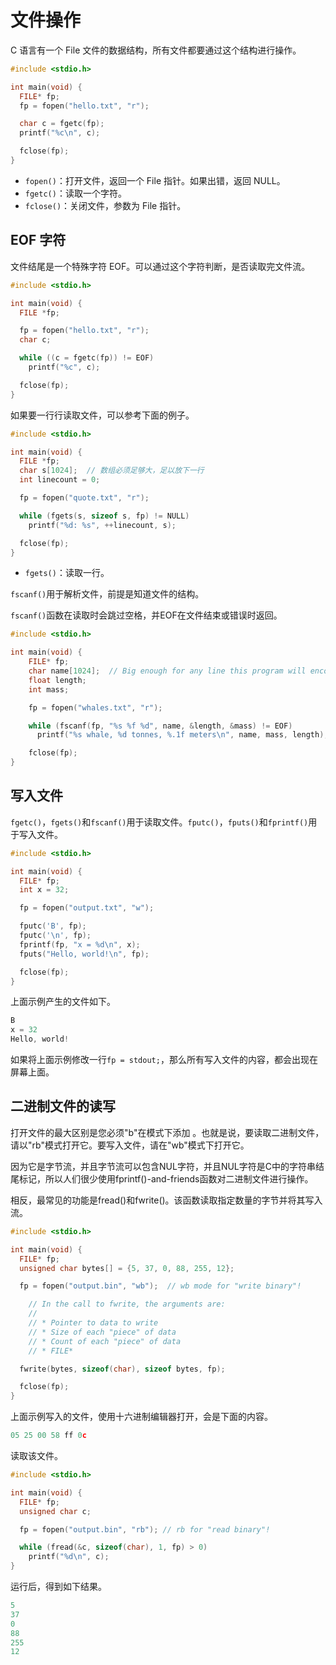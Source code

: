 # 文件操作

C 语言有一个 File 文件的数据结构，所有文件都要通过这个结构进行操作。

```c
#include <stdio.h>

int main(void) {
  FILE* fp;
  fp = fopen("hello.txt", "r");

  char c = fgetc(fp);
  printf("%c\n", c);

  fclose(fp);
}
```

- `fopen()`：打开文件，返回一个 File 指针。如果出错，返回 NULL。
- `fgetc()`：读取一个字符。
- `fclose()`：关闭文件，参数为 File 指针。

## EOF 字符

文件结尾是一个特殊字符 EOF。可以通过这个字符判断，是否读取完文件流。

```c
#include <stdio.h>

int main(void) {
  FILE *fp;

  fp = fopen("hello.txt", "r");
  char c;

  while ((c = fgetc(fp)) != EOF)
    printf("%c", c);

  fclose(fp);
}
```

如果要一行行读取文件，可以参考下面的例子。

```c
#include <stdio.h>

int main(void) {
  FILE *fp;
  char s[1024];  // 数组必须足够大，足以放下一行
  int linecount = 0;

  fp = fopen("quote.txt", "r");

  while (fgets(s, sizeof s, fp) != NULL)
    printf("%d: %s", ++linecount, s);

  fclose(fp);
}
```

- `fgets()`：读取一行。

`fscanf()`用于解析文件，前提是知道文件的结构。

`fscanf()`函数在读取时会跳过空格，并EOF在文件结束或错误时返回。

```c
#include <stdio.h>

int main(void) {
    FILE* fp;
    char name[1024];  // Big enough for any line this program will encounter
    float length;
    int mass;

    fp = fopen("whales.txt", "r");

    while (fscanf(fp, "%s %f %d", name, &length, &mass) != EOF)
      printf("%s whale, %d tonnes, %.1f meters\n", name, mass, length);

    fclose(fp);
}
```

## 写入文件

`fgetc()`，`fgets()`和`fscanf()`用于读取文件。`fputc()`，`fputs()`和`fprintf()`用于写入文件。

```c
#include <stdio.h>

int main(void) {
  FILE* fp;
  int x = 32;

  fp = fopen("output.txt", "w");

  fputc('B', fp);
  fputc('\n', fp);
  fprintf(fp, "x = %d\n", x);
  fputs("Hello, world!\n", fp);

  fclose(fp);
}
```

上面示例产生的文件如下。

```c
B
x = 32
Hello, world!
```

如果将上面示例修改一行`fp = stdout;`，那么所有写入文件的内容，都会出现在屏幕上面。

## 二进制文件的读写

打开文件的最大区别是您必须"b"在模式下添加 。也就是说，要读取二进制文件，请以"rb"模式打开它。要写入文件，请在"wb"模式下打开它。

因为它是字节流，并且字节流可以包含NUL字符，并且NUL字符是C中的字符串结尾标记，所以人们很少使用fprintf()-and-friends函数对二进制文件进行操作。

相反，最常见的功能是fread()和fwrite()。该函数读取指定数量的字节并将其写入流。

```c
#include <stdio.h>

int main(void) {
  FILE* fp;
  unsigned char bytes[] = {5, 37, 0, 88, 255, 12};

  fp = fopen("output.bin", "wb");  // wb mode for "write binary"!

    // In the call to fwrite, the arguments are:
    //
    // * Pointer to data to write
    // * Size of each "piece" of data
    // * Count of each "piece" of data
    // * FILE*

  fwrite(bytes, sizeof(char), sizeof bytes, fp);

  fclose(fp);
}
```

上面示例写入的文件，使用十六进制编辑器打开，会是下面的内容。

```c
05 25 00 58 ff 0c
```

读取该文件。

```c
#include <stdio.h>

int main(void) {
  FILE* fp;
  unsigned char c;

  fp = fopen("output.bin", "rb"); // rb for "read binary"!

  while (fread(&c, sizeof(char), 1, fp) > 0)
    printf("%d\n", c);
}
```

运行后，得到如下结果。

```c
5
37
0
88
255
12
```
